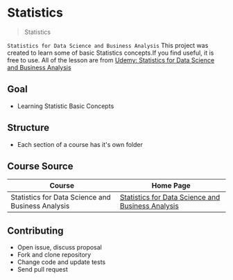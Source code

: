 # Statistics

> Statistics

`Statistics for Data Science and Business Analysis` This project was created to learn some of basic Statistics concepts.If you find useful, it is free to use. All of the lesson are from [Udemy: Statistics for Data Science and Business Analysis](https://www.udemy.com/course/statistics-for-data-science-and-business-analysis/)

## Goal

- Learning Statistic Basic Concepts

## Structure

- Each section of a course has it's own folder

## Course Source

| Course                                            | Home Page                                                             |
| ------------------------------------------------- | --------------------------------------------------------------------- |
| Statistics for Data Science and Business Analysis| [Statistics for Data Science and Business Analysis](https://www.udemy.com/course/statistics-for-data-science-and-business-analysis/) |

## Contributing

- Open issue, discuss proposal
- Fork and clone repository
- Change code and update tests
- Send pull request
